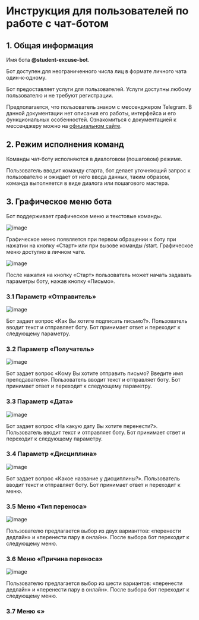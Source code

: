 # Инструкция для пользователей по работе с чат-ботом

## 1. Общая информация

Имя бота **@student-excuse-bot**.

Бот доступен для неограниченного числа лиц в формате личного чата один-к-одному.

Бот предоставляет услуги для пользователей. Услуги доступны любому пользователю и не требуют регистрации. 

Предполагается, что пользователь знаком с мессенджером Telegram. В данной документации нет описания его работы, интерфейса и его функциональных особенностей. Ознакомиться с документацией к мессенджеру можно на [официальном сайте](https://telegram.org/).

## 2. Режим исполнения команд

Команды чат-боту исполняются в диалоговом (пошаговом) режиме.

Пользователь вводит команду старта, бот делает уточняющий запрос к пользователю и ожидает от него ввода данных, таким образом, команда выполняется в виде диалога или пошагового мастера.

## 3. Графическое меню бота

Бот поддерживает графическое меню и текстовые команды.

![image](https://github.com/lyutl/student-excuse-bot/assets/90521030/97d6223d-3d01-4b6d-b046-078399e427c9)

Графическое меню появляется при первом обращении к боту при нажатии на кнопку «Старт» или при вызове команды /start. Графическое меню доступно в личном чате.

![image](https://github.com/lyutl/student-excuse-bot/assets/90521030/095a6031-fae9-47e0-9096-f52ac50619da)

После нажатия на кнопку «Старт» пользователь может начать задавать параметры боту, нажав кнопку «Письмо».

### 3.1 Параметр «Отправитель»

![image](https://github.com/lyutl/student-excuse-bot/assets/90521030/43d94de7-9d49-4939-8c8e-3dc1bae66495)

Бот задает вопрос «Как Вы хотите подписать письмо?». Пользователь вводит текст и отправляет боту. Бот принимает ответ и переходит к следующему параметру.

### 3.2 Параметр «Получатель»

![image](https://github.com/lyutl/student-excuse-bot/assets/90521030/b6ad7c39-f458-4f65-9608-41dee33693dc)

Бот задает вопрос «Кому Вы хотите отправить письмо? Введите имя преподавателя». Пользователь вводит текст и отправляет боту. Бот принимает ответ и переходит к следующему параметру.

### 3.3 Параметр «Дата»

![image](https://github.com/lyutl/student-excuse-bot/assets/90521030/62e47268-5211-42d2-a135-4efe1e91d483)

Бот задает вопрос «На какую дату Вы хотите перенести?». Пользователь вводит текст и отправляет боту. Бот принимает ответ и переходит к следующему параметру.

### 3.4 Параметр «Дисциплина»

![image](https://github.com/lyutl/student-excuse-bot/assets/90521030/3553e314-880b-4075-8897-06508e8ed94d)

Бот задает вопрос «Какое название у дисциплины?». Пользователь вводит текст и отправляет боту. Бот принимает ответ и переходит к меню.

### 3.5 Меню «Тип переноса»

![image](https://github.com/lyutl/student-excuse-bot/assets/90521030/c4e6b73c-1788-4381-b3b4-15b6a91ee871)

Пользователю предлагается выбор из двух варианттов: «перенести дедлайн» и «перенести пару в онлайн». После выбора бот переходит к следующему меню. 

### 3.6 Меню «Причина переноса»

![image](https://github.com/lyutl/student-excuse-bot/assets/90521030/5f79778b-fd78-4bf2-8dcc-ad18574fd15b)

Пользователю предлагается выбор из шести вариантов: «перенести дедлайн» и «перенести пару в онлайн». После выбора бот переходит к следующему меню. 

### 3.7 Меню «»

